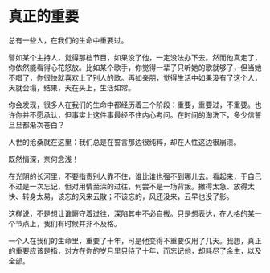 # 真正的重要

总有一些人，在我们的生命中重要过。 

譬如某个主持人，觉得那档节目，如果没了他，一定没法办下去。然而他真走了，你依然能看得心花怒放。比如某个歌手，你觉得一辈子只听她的歌就够了，但当她不唱了，你很快就喜欢上了别人的歌。再如亲朋，觉得生活中如果没有了这个人，天就会塌，结果，天在头上，生活如常。 

你会发现，很多人在我们的生命中都经历着三个阶段：重要，重要过，不重要。也许你并不愿承认，但事实上这件事最经不住内心考问。在时间的淘洗下，多少信誓旦旦都渐次苍白？ 

人世的沧桑就在这里：我们总是在誓言那边很纯粹，却在人性这边很崩溃。 

既然情深，奈何念浅！ 

在光阴的长河里，不要指责别人靠不住，谁比谁也强不到哪儿去。看起来，于自己不过是一次忘记，但对用情至深的过往，何尝不是一场背叛。撇得太急、放得太快、转身太易，该忘的风来云散；不该忘的，风还没来，云早也没了影。 

这样说，不是想让谁厮守着过往，深陷其中不必自拔。只是想表达，在人格的某一个节点上，我们有时候并非不及格。 

一个人在我们的生命里，重要了十年，可是他变得不重要仅用了几天。我想，真正的重要应该是指，对方在你的岁月里只待了十年，而忘记他，却耗尽了余生，以及全部。